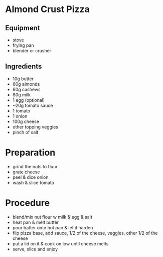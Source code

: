 # Almond Crust Pizza

## Equipment

- stove
- frying pan
- blender or crusher

## Ingredients
- 10g butter
- 60g almonds
- 60g cashews
- 80g milk
- 1 egg (optional)
- ~20g tomato sauce
- 1 tomato
- 1 onion
- 100g cheese
- other topping veggies
- pinch of salt

# Preparation
- grind the nuts to flour
- grate cheese
- peel & dice onion
- wash & slice tomato

# Procedure
- blend/mix nut flour w milk & egg & salt
- heat pan & melt butter
- pour batter onto hot pan & let it harden
- flip pizza base, add sauce, 1/2 of the cheese, veggies, other 1/2 of the cheese
- put a lid on it & cook on low until cheese melts
- serve, slice and enjoy